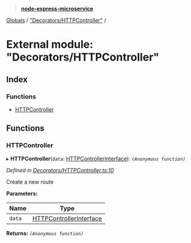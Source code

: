 > **[node-express-microservice](../README.md)**

[Globals](../globals.md) / ["Decorators/HTTPController"](_decorators_httpcontroller_.md) /

# External module: "Decorators/HTTPController"

## Index

### Functions

* [HTTPController](_decorators_httpcontroller_.md#httpcontroller)

## Functions

###  HTTPController

▸ **HTTPController**(`data`: [HTTPControllerInterface](../interfaces/_interfaces_httpcontrollerinterface_.httpcontrollerinterface.md)): *`(Anonymous function)`*

*Defined in [Decorators/HTTPController.ts:10](https://github.com/lukebellamy053/express-microservice/blob/3c4f8e9/src/Decorators/HTTPController.ts#L10)*

Create a new route

**Parameters:**

Name | Type |
------ | ------ |
`data` | [HTTPControllerInterface](../interfaces/_interfaces_httpcontrollerinterface_.httpcontrollerinterface.md) |

**Returns:** *`(Anonymous function)`*